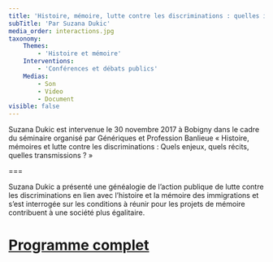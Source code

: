 ```yaml
---
title: 'Histoire, mémoire, lutte contre les discriminations : quelles interactions ?'
subTitle: 'Par Suzana Dukic'
media_order: interactions.jpg
taxonomy:
    Themes:
        - 'Histoire et mémoire'
    Interventions:
        - 'Conférences et débats publics'
    Medias:
        - Son
        - Video
        - Document
visible: false
---
```


Suzana Dukic est intervenue le 30 novembre 2017 à Bobigny dans le cadre du séminaire organisé par Génériques et Profession Banlieue « Histoire, mémoires et lutte contre les discriminations : Quels enjeux, quels récits, quelles transmissions ? »

===

Suzana Dukic a présenté une généalogie de l’action publique de lutte contre les discriminations en lien avec l’histoire et la mémoire des immigrations et s’est interrogée sur les conditions à réunir pour les projets de mémoire contribuent à une société plus égalitaire.

[Programme complet](http://www.generiques.org/rencontre-forum-histoire-memoires-et-lutte-contre-les-discriminations/)
===